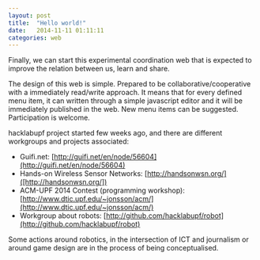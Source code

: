 ```yaml
---
layout: post
title:  "Hello world!"
date:   2014-11-11 01:11:11
categories: web
---
```


Finally, we can start this experimental coordination web that is expected to improve the relation between us, learn and share.

The design of this web is simple. Prepared to be collaborative/cooperative with a immediately read/write approach. It means that for every defined menu item, it can written through a simple javascript editor and it will be immediately published in the web. New menu items can be suggested. Participation is welcome.

hacklabupf project started few weeks ago, and there are different workgroups and projects associated:

- Guifi.net: [http://guifi.net/en/node/56604](http://guifi.net/en/node/56604)
- Hands-on Wireless Sensor Networks: [http://handsonwsn.org/]([http://handsonwsn.org/])
- ACM-UPF 2014 Contest (programming workshop): [http://www.dtic.upf.edu/~jonsson/acm/](http://www.dtic.upf.edu/~jonsson/acm/)
- Workgroup about robots: [http://github.com/hacklabupf/robot](http://github.com/hacklabupf/robot)

Some actions around robotics, in the intersection of ICT and journalism or around game design are in the process of being conceptualised.